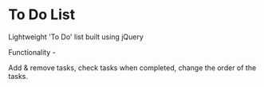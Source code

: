 # To Do List
Lightweight 'To Do' list built using jQuery

Functionality - 

Add & remove tasks,
check tasks when completed,
change the order of the tasks.
